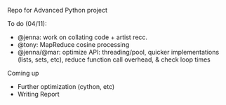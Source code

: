 Repo for Advanced Python project

To do (04/11):
- @jenna: work on collating code  + artist recc.
- @tony: MapReduce cosine processing 
- @jenna/@mar: optimize API: threading/pool, quicker implementations (lists, sets, etc), reduce function call overhead, & check loop times


Coming up
- Further optimization (cython, etc) 
- Writing Report 

